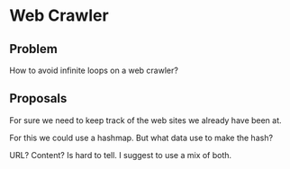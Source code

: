 # Web Crawler

## Problem

How to avoid infinite loops on a web crawler?

## Proposals

For sure we need to keep track of the web sites we already
have been at.

For this we could use a hashmap. But what data use to make the hash?

URL? Content? Is hard to tell. I suggest to use a mix of both.
